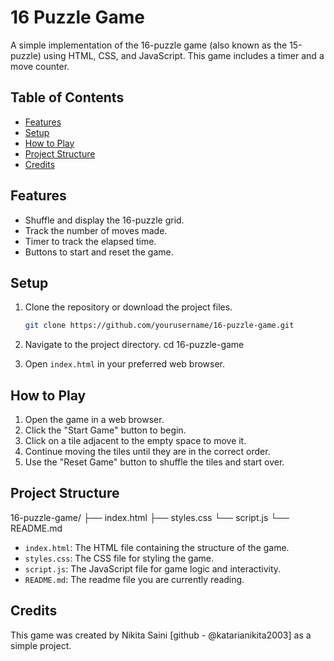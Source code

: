 # 16 Puzzle Game

A simple implementation of the 16-puzzle game (also known as the 15-puzzle) using HTML, CSS, and JavaScript. This game includes a timer and a move counter.

## Table of Contents

- [Features](#features)
- [Setup](#setup)
- [How to Play](#how-to-play)
- [Project Structure](#project-structure)
- [Credits](#credits)
## Features

- Shuffle and display the 16-puzzle grid.
- Track the number of moves made.
- Timer to track the elapsed time.
- Buttons to start and reset the game.

## Setup

1. Clone the repository or download the project files.

   ```sh
   git clone https://github.com/yourusername/16-puzzle-game.git

2. Navigate to the project directory.
cd 16-puzzle-game

3. Open `index.html` in your preferred web browser.

## How to Play
1. Open the game in a web browser.
2. Click the "Start Game" button to begin.
3. Click on a tile adjacent to the empty space to move it.
4. Continue moving the tiles until they are in the correct order.
5. Use the "Reset Game" button to shuffle the tiles and start over.

## Project Structure
16-puzzle-game/
├── index.html
├── styles.css
└── script.js
└── README.md

- `index.html`: The HTML file containing the structure of the game.
- `styles.css`: The CSS file for styling the game.
- `script.js`: The JavaScript file for game logic and interactivity.
- `README.md`: The readme file you are currently reading.


## Credits

This game was created by Nikita Saini [github - @katarianikita2003] as a simple project.